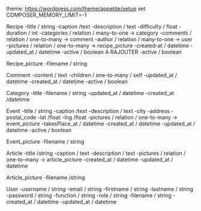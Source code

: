 theme: https://wordpress.com/theme/appetite/setup
set COMPOSER_MEMORY_LIMIT=-1

Recipe
-title / string
-caption /text
-description / text
-difficulty / float
-duration / int
-categories / relation / many-to-one -> category
-comments / relation / one-to-many -> comment
-author / relation / many-to-one -> user
-pictures / relation / one-to-many -> recipe_picture
-created-at / datetime
-updated_at / datetime
-active / boolean
A RAJOUTER -active / boolean

Recipe_picture
-filename / string

Comment
-content / text
-children / one-to-many / self
-updated_at / datetime
-created_at / datetime
-active / boolean

Category
-title
-filename / string 
-updated_at / datetime
-created_at /datetime


Event
-title / string
-caption /text
-description / text
-city
-address
-postal_code
-lat /float
-lng /float
-pictures / relation / one-to-many -> event_picture
-takesPlace_at / datetime
-created_at / datetime
-updated_at / datetime
-active / boolean

Event_picture
-filename / string

Article
-title /string 
-caption / text 
-description / text
-pictures / relation / one-to-many -> article_picture
-created_at / datetime
-updated_at / datetime

Article_picture
-filename /string

User
-username / string
-email / string
-firstname / string
-lastname / string
-password / string
-function / string
-role / string
-filename / string
-created_at / datetime
-updated_at / datetime